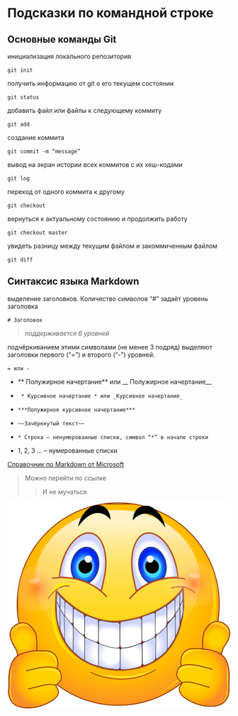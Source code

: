 # Подсказки по командной строке
## Основные команды Git
инициализация локального репозитория
```ch
git init
```
получить информацию от git о его текущем состоянии
```ch
git status
```
добавить файл или файлы к следующему коммиту
```ch
git add
```
создание коммита
```ch
git commit -m “message”
```
вывод на экран истории всех коммитов с их хеш-кодами
```ch
git log
```
переход от одного коммита к другому
```ch
git checkout
```
вернуться к актуальному состоянию и продолжить работу
```ch
git checkout master
```
увидеть разницу между текущим файлом и закоммиченным файлом
```ch
git diff
```
## Cинтаксис языка Markdown
выделение заголовков. Количество символов “#” задаёт уровень заголовка
```ch
# Заголовок
```
 
> *поддерживается 6 уровней* 

подчёркиванием этими символами (не менее 3 подряд) выделяют заголовки первого
(“=”) и второго (“-”) уровней.
```ch
= или -
```
* ** Полужирное начертание** или __ Полужирное начертание__
*      * Курсивное начертание * или _Курсивное начертание_
*     ***Полужирное курсивное начертание***
*     ~~Зачёркнутый текст~~
*     * Строка – ненумерованные списки, символ “*” в начале строки
* 1, 2, 3 … – нумерованные списки


[Справочник по Markdown от Microsoft](https://docs.microsoft.com/ru-ru/contribute/markdown-reference)
 
 >Можно перейти по ссылке
 >>И не мучаться

![](smile.png)